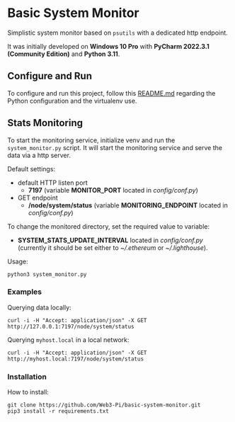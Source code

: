 # Basic System Monitor
Simplistic system monitor based on `psutils` with a dedicated http endpoint.

It was initially developed on **Windows 10 Pro** with **PyCharm 2022.3.1 (Community Edition)** and **Python 3.11**.

## Configure and Run
To configure and run this project, follow this [README.md](https://github.com/jimmyisthis/web3-reverse-proxy/blob/main/README.md) regarding the Python configuration and the virtualenv use.

## Stats Monitoring
To start the monitoring service, initialize venv and run the `system_monitor.py` script. It will start the monitoring service and serve the data via a http server.

Default settings:
- default HTTP listen port
  - **7197** (variable **MONITOR_PORT** located in _config/conf.py_)
- GET endpoint
  - **/node/system/status** (variable **MONITORING_ENDPOINT** located in _config/conf.py_)

To change the monitored directory, set the required value to variable:
- **SYSTEM_STATS_UPDATE_INTERVAL** located in _config/conf.py_ (currently it should be set either to _~/.ethereum_ or _~/.lighthouse_).

Usage:
```shell
python3 system_monitor.py
```

### Examples
Querying data locally:
```shell
curl -i -H "Accept: application/json" -X GET http://127.0.0.1:7197/node/system/status
```

Querying `myhost.local` in a local network:
```shell
curl -i -H "Accept: application/json" -X GET http://myhost.local:7197/node/system/status
```

### Installation
How to install:
```shell
git clone https://github.com/Web3-Pi/basic-system-monitor.git
pip3 install -r requirements.txt
```
